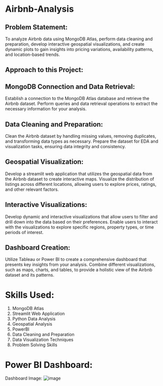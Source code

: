 # Airbnb-Analysis
## Problem Statement:
 To analyze Airbnb data using MongoDB Atlas, perform data cleaning and preparation, develop interactive geospatial visualizations, and create dynamic plots to gain insights into pricing variations, availability patterns, and location-based trends.
## Approach to this Project:
## MongoDB Connection and Data Retrieval:
 Establish a connection to the
MongoDB Atlas database and retrieve the Airbnb dataset. Perform queries and
data retrieval operations to extract the necessary information for your analysis.
## Data Cleaning and Preparation:
  Clean the Airbnb dataset by handling
missing values, removing duplicates, and transforming data types as
necessary. Prepare the dataset for EDA and visualization tasks, ensuring data
integrity and consistency.
## Geospatial Visualization: 
  Develop a streamlit web application that utilizes
the geospatial data from the Airbnb dataset to create interactive maps.
Visualize the distribution of listings across different locations, allowing users to
explore prices, ratings, and other relevant factors.
## Interactive Visualizations:
  Develop dynamic and interactive visualizations
that allow users to filter and drill down into the data based on their preferences.
Enable users to interact with the visualizations to explore specific regions,
property types, or time periods of interest.
## Dashboard Creation:
  Utilize Tableau or Power BI to create a
comprehensive dashboard that presents key insights from your analysis.
Combine different visualizations, such as maps, charts, and tables, to provide a
holistic view of the Airbnb dataset and its patterns.

# Skills Used:
1. MongoDB Atlas
2. Streamlit Web Application
3. Python Data Analysis
4. Geospatial Analysis
5. PowerBI
6. Data Cleaning and Preparation
7. Data Visualization Techniques
8. Problem Solving Skills

# Power BI Dashboard:
Dashboard Image:
![image](https://github.com/Vinoth30/Airbnb-Analysis/assets/86898912/953897bc-203a-4136-a04c-f8f99bba7d0f)



